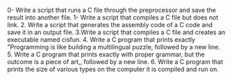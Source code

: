 0- Write a script that runs a C file through the preprocessor and save the result into another file.
1- Write a script that compiles a C file but does not link.
2. Write a script that generates the assembly code of a C code and save it in an output file.
3.Write a script that compiles a C file and creates an executable named cisfun.
4. Write a C program that prints exactly "Programming is like building a multilingual puzzle, followed by a new line.
5. Write a C program that prints exactly with proper grammar, but the outcome is a piece of art,, followed by a new line.
6. Write a C program that prints the size of various types on the computer it is compiled and run on.
